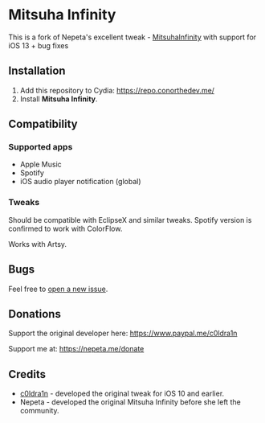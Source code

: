 # Mitsuha Infinity

This is a fork of Nepeta's excellent tweak - [MitsuhaInfinity](https://github.com/c0ldra1n/Mitsuha2) with support for iOS 13 + bug fixes

## Installation

1. Add this repository to Cydia: https://repo.conorthedev.me/
2. Install **Mitsuha Infinity**.

## Compatibility

### Supported apps

* Apple Music
* Spotify
* iOS audio player notification (global)

### Tweaks

Should be compatible with EclipseX and similar tweaks. Spotify version is confirmed to work with ColorFlow.

Works with Artsy.

## Bugs

Feel free to [open a new issue](https://github.com/Nepeta/MitsuhaInfinity/issues/new).

## Donations

Support the original developer here: https://www.paypal.me/c0ldra1n

Support me at: https://nepeta.me/donate

## Credits

* [c0ldra1n](https://github.com/c0ldra1n/) - developed the original tweak for iOS 10 and earlier.
* Nepeta - developed the original Mitsuha Infinity before she left the community.
